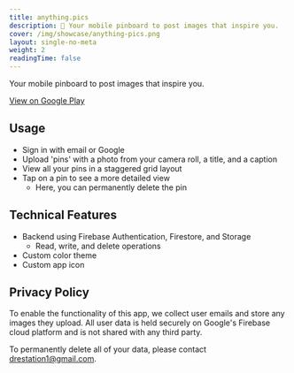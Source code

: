 ```yaml
---
title: anything.pics
description: 📌 Your mobile pinboard to post images that inspire you.
cover: /img/showcase/anything-pics.png
layout: single-no-meta
weight: 2
readingTime: false
---
```


Your mobile pinboard to post images that inspire you.

[View on Google Play](https://play.google.com/store/apps/details?id=com.drestation.anythingpics)

## Usage

- Sign in with email or Google
- Upload 'pins' with a photo from your camera roll, a title, and a caption
- View all your pins in a staggered grid layout
- Tap on a pin to see a more detailed view
  - Here, you can permanently delete the pin

## Technical Features

- Backend using Firebase Authentication, Firestore, and Storage
  - Read, write, and delete operations
- Custom color theme
- Custom app icon

## Privacy Policy

To enable the functionality of this app, we collect user emails and store any images they upload. All user data is held securely on Google's Firebase cloud platform and is not shared with any third party.

To permanently delete all of your data, please contact drestation1@gmail.com.

